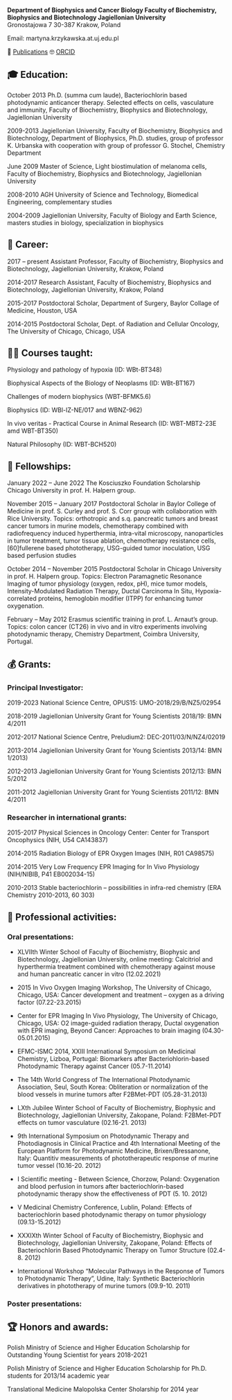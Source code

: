 **Department of Biophysics and Cancer Biology
Faculty of Biochemistry, Biophysics and Biotechnology
Jagiellonian University**  
Gronostajowa 7
30-387 Krakow, Poland

Email: martyna.krzykawska.at.uj.edu.pl

📰 [Publications](https://github.com/krzykawska/digital-cv/Publications.md) 🤓 [ORCID](https://orcid.org/0000-0003-2038-8105)

## 🎓 Education:

October 2013
Ph.D. (summa cum laude), Bacteriochlorin based photodynamic anticancer therapy. Selected effects on cells, vasculature and immunity, Faculty of Biochemistry, Biophysics and Biotechnology, Jagiellonian University

2009-2013
Jagiellonian University, Faculty of Biochemistry, Biophysics and Biotechnology, Department of Biophysics, Ph.D. studies, group of professor K. Urbanska with cooperation with group of professor G. Stochel, Chemistry Department

June 2009
Master of Science, Light biostimulation of melanoma cells, Faculty of Biochemistry, Biophysics and Biotechnology, Jagiellonian University

2008-2010
AGH University of Science and Technology, Biomedical Engineering, complementary studies

2004-2009
Jagiellonian University, Faculty of Biology and Earth Science, masters studies in biology, specialization in biophysics

## 🔨 Career:

2017 – present
Assistant Professor, Faculty of Biochemistry, Biophysics and Biotechnology, Jagiellonian University, Krakow, Poland

2014-2017
Research Assistant, Faculty of Biochemistry, Biophysics and Biotechnology, Jagiellonian University, Krakow, Poland

2015-2017
Postdoctoral Scholar, Department of Surgery, Baylor Collage of Medicine, Houston, USA

2014-2015
Postdoctoral Scholar, Dept. of Radiation and Cellular Oncology, The University of Chicago, Chicago, USA

## 👩‍🏫 Courses taught:

Physiology and pathology of hypoxia (ID: WBt-BT348)

Biophysical Aspects of the Biology of Neoplasms (ID: WBt-BT167)

Challenges of modern biophysics (WBT-BFMK5.6)

Biophysics (ID: WBl-IZ-NE/017 and WBNZ-962)

In vivo veritas - Practical Course in Animal Research (ID: WBT-MBT2-23E amd WBT-BT350)

Natural Philosophy (ID: WBT-BCH520)

## 🤝 Fellowships:

January 2022 – June 2022
The Kosciuszko Foundation Scholarship Chicago University in prof. H. Halpern group.

November 2015 – January 2017
Postdoctoral Scholar in Baylor College of Medicine in prof. S. Curley and prof. S. Corr group with collaboration with Rice University. Topics: orthotropic and s.q. pancreatic tumors and breast cancer tumors in murine models, chemotherapy combined with radiofrequency induced hyperthermia, intra-vital microscopy, nanoparticles in tumor treatment, tumor tissue ablation, chemotherapy resistance cells, [60]fullerene based phototherapy, USG-guided tumor inoculation, USG based perfusion studies

October 2014 – November 2015
Postdoctoral Scholar in Chicago University in prof. H. Halpern group. Topics: Electron Paramagnetic Resonance Imaging of tumor physiology (oxygen, redox, pH), mice tumor models, Intensity-Modulated Radiation Therapy, Ductal Carcinoma In Situ, Hypoxia-correlated proteins, hemoglobin modifier (ITPP) for enhancing tumor oxygenation.

February – May 2012
Erasmus scientific training in prof. L. Arnaut’s group. Topics: colon cancer (CT26) in vivo and in vitro experiments involving photodynamic therapy, Chemistry Department, Coimbra University, Portugal.

## 💰 Grants:

### Principal Investigator:

2019-2023
National Science Centre, OPUS15: UMO-2018/29/B/NZ5/02954

2018-2019
Jagiellonian University Grant for Young Scientists 2018/19: BMN 4/2011

2012-2017
National Science Centre, Preludium2: DEC-2011/03/N/NZ4/02019

2013-2014
Jagiellonian University Grant for Young Scientists 2013/14: BMN 1/2013)

2012-2013
Jagiellonian University Grant for Young Scientists 2012/13: BMN 5/2012

2011-2012
Jagiellonian University Grant for Young Scientists 2011/12: BMN 4/2011

### Researcher in international grants:

2015-2017
Physical Sciences in Oncology Center: Center for Transport Oncophysics (NIH, U54 CA143837)

2014-2015
Radiation Biology of EPR Oxygen Images (NIH, R01 CA98575)

2014-2015
Very Low Frequency EPR Imaging for In Vivo Physiology (NIH/NIBIB, P41 EB002034-15)

2010-2013
Stable bacteriochlorin – possibilities in infra-red chemistry (ERA Chemistry 2010-2013, 60 303)

## 🤚 Professional activities:

### Oral presentations:

- XLVIIth Winter School of Faculty of Biochemistry, Biophysic and Biotechnology, Jagiellonian University, online meeting: Calcitriol and hyperthermia treatment combined with chemotherapy against mouse and human pancreatic cancer in vitro (12.02.2021)

- 2015 In Vivo Oxygen Imaging Workshop, The University of Chicago, Chicago, USA: Cancer development and treatment – oxygen as a driving factor (07.22-23.2015)

- Center for EPR Imaging In Vivo Physiology, The University of Chicago, Chicago, USA: O2 image-guided radiation therapy, Ductal oxygenation with EPR imaging, Beyond Cancer: Approaches to brain imaging (04.30-05.01.2015)

- EFMC-ISMC 2014, XXIII International Symposium on Medicinal Chemistry, Lizboa, Portugal: Biomarkers after Bacteriohlorin-based Photodynamic Therapy against Cancer (05.7-11.2014)

- The 14th World Congress of The International Photodynamic Association, Seul, South Korea: Obliteration or normalization of the blood vessels in murine tumors after F2BMet-PDT (05.28-31.2013)

- LXth Jubilee Winter School of Faculty of Biochemistry, Biophysic and Biotechnology, Jagiellonian University, Zakopane, Poland: F2BMet-PDT effects on tumor vasculature (02.16-21. 2013)

- 9th International Symposium on Photodynamic Therapy and Photodiagnosis in Clinical Practice and 4th International Meeting of the European Platform for Photodynamic Medicine, Brixen/Bressanone, Italy: Quantitiv measurements of phototherapeutic response of murine tumor vessel (10.16-20. 2012)

- I Scientific meeting - Between Science, Chorzow, Poland: Oxygenation and blood perfusion in tumors after bacteriochlorin-based photodynamic therapy show the effectiveness of PDT (5. 10. 2012)

- V Medicinal Chemistry Conference, Lublin, Poland: Effects of bacteriochlorin based photodynamic therapy on tumor physiology (09.13-15.2012)

- XXXIXth Winter School of Faculty of Biochemistry, Biophysic and Biotechnology, Jagiellonian University, Zakopane, Poland: Effects of Bacteriochlorin Based Photodynamic Therapy on Tumor Structure (02.4-8. 2012)

- International Workshop “Molecular Pathways in the Response of Tumors to Photodynamic Therapy”, Udine, Italy: Synthetic Bacteriochlorin derivatives in phototherapy of murine tumors (09.9-10. 2011)

### Poster presentations:

## 🏆 Honors and awards:

Polish Ministry of Science and Higher Education Scholarship for Outstanding Young Scientist for years 2018-2021

Polish Ministry of Science and Higher Education Scholarship for Ph.D. students for 2013/14 academic year

Translational Medicine Malopolska Center Sholarship for 2014 year

